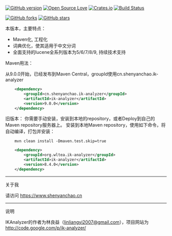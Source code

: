 <!-- Badges section here. -->
[![GitHub version](https://img.shields.io/maven-central/v/cn.shenyanchao.ik-analyzer/ik-analyzer.svg?style=flat-square)](https://search.maven.org/search?q=g:cn.shenyanchao.ik-analyzer%20AND%20a:ik-analyzer&core=gav)
[![Open Source Love](https://badges.frapsoft.com/os/v1/open-source.svg?v=103)](https://github.com/blueshen/ik-analyzer/releases)
[![Crates.io](https://img.shields.io/badge/license-lgpl__2__1-blue)](./LICENSE)
[![Build Status](https://travis-ci.org/blueshen/ik-analyzer.svg)](https://travis-ci.org/blueshen/ik-analyzer)

[![GitHub forks](https://img.shields.io/github/forks/blueshen/ik-analyzer.svg?style=social&label=Fork)](https://github.com/blueshen/ik-analyzer/network/members)
[![GitHub stars](https://img.shields.io/github/stars/blueshen/ik-analyzer.svg?style=social&label=Star)](https://github.com/blueshen/ik-analyze/stargazers)
<!-- /Badges section end. -->



本版本，主要特点：

- Maven化, 工程化
- 词典优化，使其适用于中文分词
- 全面支持的lucene全系列版本为5/6/7/8/9, 持续技术支持 

Maven用法：

从9.0.0开始，已经发布到Maven Central，groupId使用cn.shenyanchao.ik-analyzer

```xml
    <dependency>
        <groupId>cn.shenyanchao.ik-analyzer</groupId>
        <artifactId>ik-analyzer</artifactId>
        <version>9.0.0</version>
    </dependency>
```

旧版本：
你需要手动安装，安装到本地的repository，或者Deploy到自己的Maven repository服务器上。
安装到本地Maven repository，使用如下命令，将自动编译，打包并安装：

```shell
    mvn clean install -Dmaven.test.skip=true
```
```xml
    <dependency>
        <groupId>org.wltea.ik-analyzer</groupId>
        <artifactId>ik-analyzer</artifactId>
        <version>8.4.0</version>
    </dependency>
```
---
关于我

请访问 <https://www.shenyanchao.cn>

---
说明

IKAnalyzer的作者为林良益（linliangyi2007@gmail.com），项目网站为<http://code.google.com/p/ik-analyzer/>
